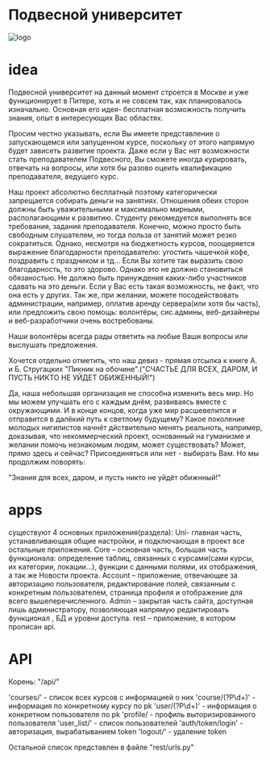 # Подвесной университет

![logo](https://github.com/hardenchant/learn_django/blob/develop/uni/account/static/images/logo.png)



# idea

Подвесной университет на данный момент строется в Москве и уже функционирует в Питере, хоть и не совсем так, как планировалось изначально. Основная его идея- бесплатная возможность получить знания, опыт в интересующих Вас областях.

Просим честно указывать, если Вы имеете представление о запускающемся или запущенном курсе, поскольку от этого напрямую будет зависеть развитие проекта. Даже если у Вас нет возможности стать преподавателем Подвесного, Вы сможете иногда курировать, отвечать на вопросы, или хотя бы разово оцеить квалификацию преподавателя, ведущего курс.

Наш проект абсолютно бесплатный поэтому категорически запрещается собирать деньги на занятиях. Отношения обеих сторон должны быть уважительными и максимально мирными, располагающими к развитию. Студенту рекомедуется выполнять все требования, задания преподавателя. Конечно, можно просто быть свободным слушателем, но тогда польза от занятий может резко сократиться. Однако, несмотря на бюджетность курсов, поощеряется выражение благодарности преподавателю: угостить чашечкой кофе, поздравить с праздником и тд... Если Вы хотите так выразить свою благодарность, то это здорово. Однако это не должно становиться обязаностью. Не должно быть принуждения каких-либо участников сдавать на это деньги. Если у Вас есть такая возможность, не факт, что она есть у других. Так же, при желании, можете посодействовать администрации, например, оплатив аренду сервера(или хотя бы часть), или предложить свою помощь: волонтёры, сис.админы, веб-дизайнеры и веб-разработчики очень востребованы.

Наши волонтёры всегда рады ответить на любые Ваши вопросы или выслушать предложения.

Хочется отдельно отметить, что наш девиз - прямая отсылка к книге А. и Б. Стругацких "Пикник на обочине".("СЧАСТЬЕ ДЛЯ ВСЕХ, ДАРОМ, И ПУСТЬ НИКТО НЕ УЙДЕТ ОБИЖЕННЫЙ!")

Да, наша небольшая организация не способна изменить весь мир. Но мы можем улучшать его с каждым днём, развиваясь вместе с окружающими. И в конце концов, когда уже мир расшевелится и отправится в далёкий путь к светлому будущему? Какое поколение молодых нигилистов начнёт дйствительно менять реальноть, например, доказывая, что некоммерческий проект, основанный на гуманизме и желании помочь незнакомым людям, может существовать? Может, прямо здесь и сейчас? Присоединяться или нет - выбирать Вам. Но мы продолжим поворять:

"Знания для всех, даром, и пусть никто не уйдёт обижнный!"

# apps

существуют 4 основных приложения(раздела):
Uni- главная часть, устанавливающая общие настройки, и подключающая в проект все остальные приложения.
Core – основная часть, большая часть функционала: определение таблиц, связанных с курсами(сами курсы, их категории, локации…), функции с данными полями, их отображения, а так же Новости проекта.
Account – приложение, отвечающее за авторизацию пользователя, редактирование  полей, связанным с конкретным пользователем, страница профиля и отображение для всего вышеперечисленного.
Admin – закрытая часть сайта, доступная лишь администратору, позволяющая напрямую редактировать функционал , БД и уровни доступа.
rest – приложение,  в котором прописан api.

# API

Корень: "/api/"

  'courses/' - список всех курсов с информацией о них
     'course/(?P<pk>\d+)' - информация по конкретному курсу по pk
     'user/(?P<pk>\d+)' - информация о конкретном пользователе по pk
     'profile/ - профиль выторизированного пользователя
     'user_list/' - список пользователей
     'auth/token/login' - авторизация, вырабатыванием token 
     'logout/' - удаление token

Остальной список представлен в файле "rest/urls.py"
